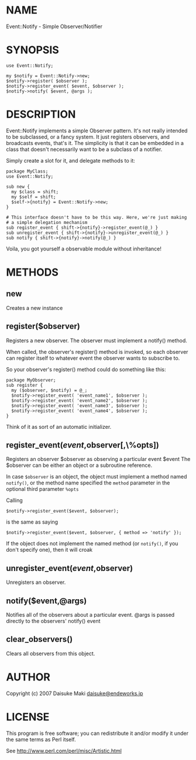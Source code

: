 # NAME

Event::Notify - Simple Observer/Notifier

# SYNOPSIS

    use Event::Notify;

    my $notify = Event::Notify->new;
    $notify->register( $observer );
    $notify->register_event( $event, $observer );
    $notify->notify( $event, @args );

# DESCRIPTION

Event::Notify implements a simple Observer pattern. It's not really intended
to be subclassed, or a fancy system. It just registers observers, and
broadcasts events, that's it. The simplicity is that it can be embedded
in a class that doesn't necessarily want to be a subclass of a notifier.

Simply create a slot for it, and delegate methods to it:

    package MyClass;
    use Event::Notify;

    sub new {
      my $class = shift;
      my $self = shift;
      $self->{notify} = Event::Notify->new;
    }

    # This interface doesn't have to be this way. Here, we're just making
    # a simple delegation mechanism 
    sub register_event { shift->{notify}->register_event(@_) }
    sub unregister_event { shift->{notify}->unregister_event(@_) }
    sub notify { shift->{notify}->notify(@_) }

Voila, you got yourself a observable module without inheritance!

# METHODS

## new

Creates a new instance

## register($observer)

Registers a new observer. The observer must implement a notify() method.

When called, the observer's register() method is invoked, so each observer
can register itself to whatever event the observer wants to subscribe to.

So your observer's register() method could do something like this:

    package MyObserver;
    sub register {
      my ($observer, $notify) = @_;
      $notify->register_event( 'event_name1', $observer );
      $notify->register_event( 'event_name2', $observer );
      $notify->register_event( 'event_name3', $observer );
      $notify->register_event( 'event_name4', $observer );
    }

Think of it as sort of an automatic initializer.

## register\_event($event,$observer\[,\\%opts\])

Registers an observer $observer as observing a particular event $event
The $observer can be either an object or a subroutine reference.

In case `$observer` is an object, the object must implement a method
named `notify()`, or the method name specified the `method` parameter
in the optional third parameter `%opts`

Calling

    $notify->register_event($event, $observer);

is the same as saying

    $notify->register_event($event, $observer, { method => 'notify' });

If the object does not implement the named method (or `notify()`, if you
don't specify one), then it will croak

## unregister\_event($event,$observer)

Unregisters an observer.

## notify($event,@args)

Notifies all of the observers about a particular event. @args is passed
directly to the observers' notify() event

## clear\_observers()

Clears all observers from this object.

# AUTHOR

Copyright (c) 2007 Daisuke Maki <daisuke@endeworks.jp>

# LICENSE

This program is free software; you can redistribute it and/or modify it
under the same terms as Perl itself.

See http://www.perl.com/perl/misc/Artistic.html
